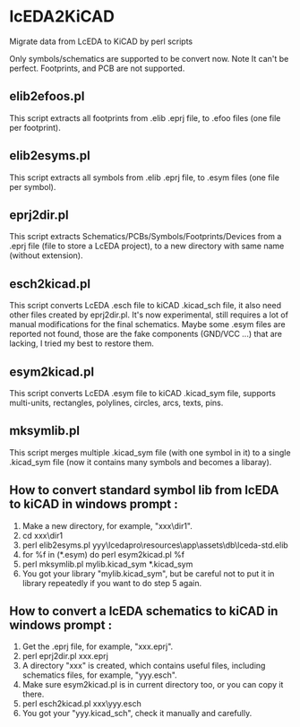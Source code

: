 # lcEDA2KiCAD
Migrate data from LcEDA to KiCAD by perl scripts

Only symbols/schematics are supported to be convert now.
Note It can't be perfect.
Footprints, and PCB are not supported.

## elib2efoos.pl
This script extracts all footprints from .elib .eprj file, to .efoo files (one file per footprint).

## elib2esyms.pl
This script extracts all symbols from .elib .eprj file, to .esym files (one file per symbol).

## eprj2dir.pl
This script extracts Schematics/PCBs/Symbols/Footprints/Devices from a .eprj file (file to store a LcEDA project), to a new directory with same name (without extension).

## esch2kicad.pl
This script converts LcEDA .esch file to kiCAD .kicad_sch file, it also need other files created by eprj2dir.pl.
It's now experimental, still requires a lot of manual modifications for the final schematics.
Maybe some .esym files are reported not found, those are the fake components (GND/VCC ...) that are lacking, I tried my best to restore them.

## esym2kicad.pl
This script converts LcEDA .esym file to kiCAD .kicad_sym file, supports multi-units, rectangles, polylines, circles, arcs, texts, pins.

## mksymlib.pl
This script merges multiple .kicad_sym file (with one symbol in it) to a single .kicad_sym file (now it contains many symbols and becomes a libaray).

## How to convert standard symbol lib from lcEDA to kiCAD in windows prompt :
1. Make a new directory, for example, "xxx\dir1".
2. cd xxx\dir1
3. perl elib2esyms.pl yyy\lcedapro\resources\app\assets\db\lceda-std.elib
4. for %f in (*.esym) do perl esym2kicad.pl %f
5. perl mksymlib.pl mylib.kicad_sym *.kicad_sym
6. You got your library "mylib.kicad_sym", but be careful not to put it in library repeatedly if you want to do step 5 again.

## How to convert a lcEDA schematics to kiCAD in windows prompt :
1. Get the .eprj file, for example, "xxx.eprj".
2. perl eprj2dir.pl xxx.eprj
3. A directory "xxx" is created, which contains useful files, including schematics files, for example, "yyy.esch".
4. Make sure esym2kicad.pl is in current directory too, or you can copy it there.
5. perl esch2kicad.pl xxx\yyy.esch
6. You got your "yyy.kicad_sch", check it manually and carefully.
